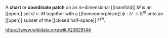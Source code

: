A **chart** or **coordinate patch** on an $m$-dimensional [[manifold]] $M$ is an [[open]] set $U\subset M$ together with a [[homeomorphism]] $\phi: U\to \mathbb R^m$ onto an [[open]] subset of the [[closed half-space]] $H^m$. 

https://www.wikidata.org/wiki/Q3828144